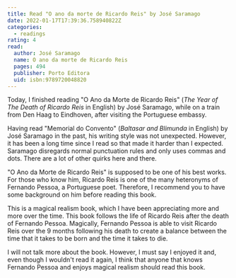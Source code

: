 ```yaml
---
title: Read "O ano da morte de Ricardo Reis" by José Saramago
date: 2022-01-17T17:39:36.758940822Z
categories:
  - readings
rating: 4
read:
  author: José Saramago
  name: O ano da morte de Ricardo Reis
  pages: 494
  publisher: Porto Editora
  uid: isbn:9789720048820
---
```


Today, I finished reading "O Ano da Morte de Ricardo Reis" (*The Year of The Death of Ricardo Reis* in English) by José Saramago, while on a train from Den Haag to Eindhoven, after visiting the Portuguese embassy.

Having read "Memorial do Convento" (*Baltasar and Blimunda* in English) by José Saramago in the past, his writing style was not unexpected. However, it has been a long time since I read so that made it harder than I expected. Saramago disregards normal punctuation rules and only uses commas and dots. There are a lot of other quirks here and there.

"O Ano da Morte de Ricardo Reis" is supposed to be one of his best works. For those who know him, Ricardo Reis is one of the many heteronyms of Fernando Pessoa, a Portuguese poet. Therefore, I recommend you to have some background on him before reading this book.

This is a magical realism book, which I have been appreciating more and more over the time. This book follows the life of Ricardo Reis after the death of Fernando Pessoa. Magically, Fernando Pessoa is able to visit Ricardo Reis over the 9 months following his death to create a balance between the time that it takes to be born and the time it takes to die.

I will not talk more about the book. However, I must say I enjoyed it and, even though I wouldn't read it again, I think that anyone that knows Fernando Pessoa and enjoys magical realism should read this book.
